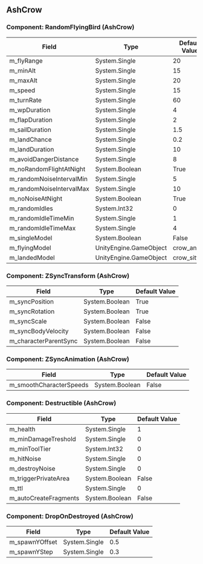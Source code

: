 ## AshCrow

### Component: RandomFlyingBird (AshCrow)

|Field|Type|Default Value|
|---|---|---|
|m_flyRange|System.Single|20|
|m_minAlt|System.Single|15|
|m_maxAlt|System.Single|20|
|m_speed|System.Single|15|
|m_turnRate|System.Single|60|
|m_wpDuration|System.Single|4|
|m_flapDuration|System.Single|2|
|m_sailDuration|System.Single|1.5|
|m_landChance|System.Single|0.2|
|m_landDuration|System.Single|10|
|m_avoidDangerDistance|System.Single|8|
|m_noRandomFlightAtNight|System.Boolean|True|
|m_randomNoiseIntervalMin|System.Single|5|
|m_randomNoiseIntervalMax|System.Single|10|
|m_noNoiseAtNight|System.Boolean|True|
|m_randomIdles|System.Int32|0|
|m_randomIdleTimeMin|System.Single|1|
|m_randomIdleTimeMax|System.Single|4|
|m_singleModel|System.Boolean|False|
|m_flyingModel|UnityEngine.GameObject|crow_anim|
|m_landedModel|UnityEngine.GameObject|crow_sitting|

### Component: ZSyncTransform (AshCrow)

|Field|Type|Default Value|
|---|---|---|
|m_syncPosition|System.Boolean|True|
|m_syncRotation|System.Boolean|True|
|m_syncScale|System.Boolean|False|
|m_syncBodyVelocity|System.Boolean|False|
|m_characterParentSync|System.Boolean|False|

### Component: ZSyncAnimation (AshCrow)

|Field|Type|Default Value|
|---|---|---|
|m_smoothCharacterSpeeds|System.Boolean|False|

### Component: Destructible (AshCrow)

|Field|Type|Default Value|
|---|---|---|
|m_health|System.Single|1|
|m_minDamageTreshold|System.Single|0|
|m_minToolTier|System.Int32|0|
|m_hitNoise|System.Single|0|
|m_destroyNoise|System.Single|0|
|m_triggerPrivateArea|System.Boolean|False|
|m_ttl|System.Single|0|
|m_autoCreateFragments|System.Boolean|False|

### Component: DropOnDestroyed (AshCrow)

|Field|Type|Default Value|
|---|---|---|
|m_spawnYOffset|System.Single|0.5|
|m_spawnYStep|System.Single|0.3|

